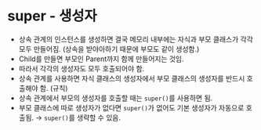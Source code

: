 # super - 생성자

- 상속 관계의 인스턴스를 생성하면 결국 메모리 내부에는 자식과 부모 클래스가 각각 모두 만들어짐. (상속을 받야아하기 때문에 부모도 같이 생성함.)
- Child를 만들면 부모인 Parent까지 함께 만들어지는 것임.
- 따라서 각각의 생성자도 모두 호출되어야 함.
- 상속 관계를 사용하면 자식 클래스의 생성자에서 부모 클래스의 생성자를 반드시 호출해야 함. (규칙)
- 상속 관계에서 부모의 생성자를 호출할 때는 `super()`를 사용하면 됨.
- 부모 클래스에 따로 생성자가 없다면 `super()`가 없어도 기본 생성자가 자동으로 호출됨. → `super()`를 생략할 수 있음.
